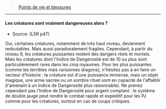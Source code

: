 ﻿---
!GenericItem
Name: Les créatures sont vraiment dangereuses alors ?
Id: l5r_hitpoints_hd.md#les-créatures-sont-vraiment-dangereuses-alors-?
ParentLink: l5r_hitpoints_hd.md#points-de-vie-et-blessures
ParentName: Points de vie et blessures
NameLevel: 4
Source: (L5R p47)
Attributes: {}
---
> [Points de vie et blessures](hd_l5r_hitpoints.md)

---

#### Les créatures sont vraiment dangereuses alors ?

- Source: (L5R p47)

Oui, certaines créatures, notamment de très haut niveau, deviennent redoutables. Mais aussi paradoxalement fragiles. Cependant, à partir du niveau 9, les créatures puissantes restent des dangers réels et mortels. Mais les créatures dont l'Indice de Dangerosité est de 10 ou plus sont particulièrement rares dans les cinq royaumes. Pour les plus puissantes (comme les terribles mais rarissimes dragons), n'hésitez pas à en faire un vecteur d'histoire : la créature est d'une puissance immense, mais un objet magique, une arme sacrée ou un sombre rituel sont en capacité de l'affaiblir (l'amenant à un Indice de Dangerosité plus raisonnable). Ne prenez cependant pas l'Indice de Dangerosité pour argent comptant : le système de double jauge peut rendre le combat rapide et expéditif pour les PJ comme pour les créatures, surtout en cas de coups critiques.

